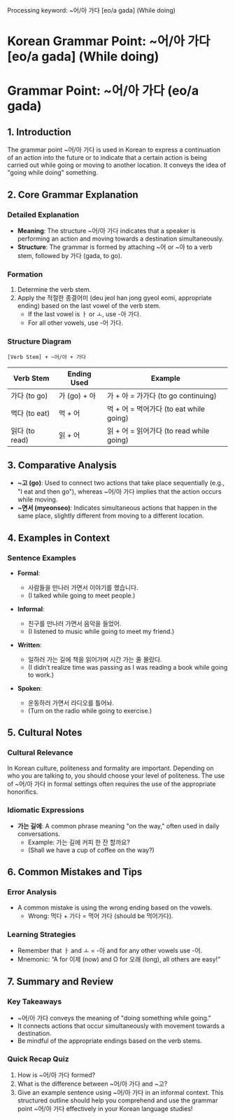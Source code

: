 Processing keyword: ~어/아 가다 [eo/a gada] (While doing)
# Korean Grammar Point: ~어/아 가다 [eo/a gada] (While doing)
# Grammar Point: ~어/아 가다 (eo/a gada)
## 1. Introduction
The grammar point ~어/아 가다 is used in Korean to express a continuation of an action into the future or to indicate that a certain action is being carried out while going or moving to another location. It conveys the idea of "going while doing" something.
## 2. Core Grammar Explanation
### Detailed Explanation
- **Meaning**: The structure ~어/아 가다 indicates that a speaker is performing an action and moving towards a destination simultaneously.
- **Structure**: The grammar is formed by attaching ~어 or ~아 to a verb stem, followed by 가다 (gada, to go).
  
### Formation
1. Determine the verb stem.
2. Apply the 적절한 종결어미 (deu jeol han jong gyeol eomi, appropriate ending) based on the last vowel of the verb stem.
   - If the last vowel is ㅏ or ㅗ, use -아 가다.
   - For all other vowels, use -어 가다.
### Structure Diagram
```
[Verb Stem] + ~어/아 + 가다
```
| Verb Stem | Ending Used | Example |
|-----------|-------------|---------|
| 가다 (to go) | 가 (go) + 아 | 가 + 아 = 가가다 (to go continuing) |
| 먹다 (to eat) | 먹 + 어 | 먹 + 어 = 먹어가다 (to eat while going) |
| 읽다 (to read) | 읽 + 어 | 읽 + 어 = 읽어가다 (to read while going) |
## 3. Comparative Analysis
- **~고 (go)**: Used to connect two actions that take place sequentially (e.g., "I eat and then go"), whereas ~어/아 가다 implies that the action occurs while moving.
- **~면서 (myeonseo)**: Indicates simultaneous actions that happen in the same place, slightly different from moving to a different location.
## 4. Examples in Context
### Sentence Examples
- **Formal**: 
  - 사람들을 만나러 가면서 이야기를 했습니다. 
  - (I talked while going to meet people.)
  
- **Informal**: 
  - 친구를 만나러 가면서 음악을 들었어. 
  - (I listened to music while going to meet my friend.)
  
- **Written**: 
  - 일하러 가는 길에 책을 읽어가며 시간 가는 줄 몰랐다.
  - (I didn’t realize time was passing as I was reading a book while going to work.)
- **Spoken**: 
  - 운동하러 가면서 라디오를 틀어놔. 
  - (Turn on the radio while going to exercise.)
## 5. Cultural Notes
### Cultural Relevance
In Korean culture, politeness and formality are important. Depending on who you are talking to, you should choose your level of politeness. The use of ~어/아 가다 in formal settings often requires the use of the appropriate honorifics.
### Idiomatic Expressions
- **가는 길에**: A common phrase meaning "on the way," often used in daily conversations.
  - Example: 가는 길에 커피 한 잔 할까요? 
  - (Shall we have a cup of coffee on the way?)
## 6. Common Mistakes and Tips
### Error Analysis
- A common mistake is using the wrong ending based on the vowels.
  - Wrong: 먹다 + 가다 = 먹어 가다 (should be 먹어가다).
  
### Learning Strategies
- Remember that ㅏ and ㅗ = -아 and for any other vowels use -어.
- Mnemonic: “A for 이제 (now) and O for 오래 (long), all others are easy!”
## 7. Summary and Review
### Key Takeaways
- ~어/아 가다 conveys the meaning of "doing something while going."
- It connects actions that occur simultaneously with movement towards a destination.
- Be mindful of the appropriate endings based on the verb stems.
### Quick Recap Quiz
1. How is ~어/아 가다 formed?
2. What is the difference between ~어/아 가다 and ~고?
3. Give an example sentence using ~어/아 가다 in an informal context.
This structured outline should help you comprehend and use the grammar point ~어/아 가다 effectively in your Korean language studies!
